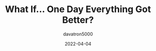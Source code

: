 ---
author: davatron5000
date: 2022-04-04
permalink: false
tags:
  - accessibility
  - meta
target_url: https://daverupert.com/2022/04/what-if-everything-got-better/
title: What If... One Day Everything Got Better?
---